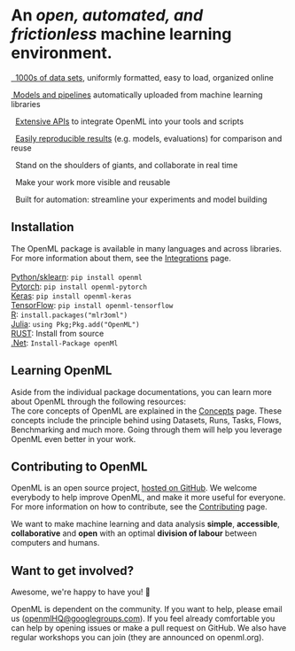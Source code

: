 <link rel="stylesheet" href="https://cdnjs.cloudflare.com/ajax/libs/font-awesome/6.2.1/css/all.min.css">

<h1>An <i>open, automated, and frictionless</i> machine learning environment.</h1>

<p><i class="fa fa-layer-group fa-fw fa-lg"></i><a href="https://www.openml.org/search?type=data" target="_blank">&nbsp; 1000s of data sets</a>, uniformly formatted, easy to load, organized online</p>
<p><i class="fa fa-rocket fa-fw fa-lg"></i> <a href="https://www.openml.org/search?type=flow" target="_blank">&nbsp;Models and pipelines</a> automatically uploaded from machine learning libraries</p>
<p><i class="fa fa-code fa-fw fa-lg"></i>&nbsp; <a href="https://www.openml.org/apis">Extensive APIs</a> to integrate OpenML into your tools and scripts</p>
<p><i class="fa fa-flask fa-fw fa-lg"></i>&nbsp; <a href="https://www.openml.org/search?type=run" target="_blank"> Easily reproducible results</a> (e.g. models, evaluations) for comparison and reuse</p>
<p><i class="fa fa-users fa-fw fa-lg"></i>&nbsp; Stand on the shoulders of giants, and collaborate in real time</p>
<p><i class="fa fa-graduation-cap fa-fw fa-lg"></i>&nbsp; Make your work more visible and reusable</p>
<p><i class="fa fa-bolt fa-fw fa-lg"></i>&nbsp; Built for automation: streamline your experiments and model building</p>

## Installation

The OpenML package is available in many languages and across libraries. For more information about them, see the [Integrations](./integrations/index.md) page.<br><br>
[Python/sklearn](https://github.com/openml/openml-python): `pip install openml`<br>
</t> [Pytorch](https://github.com/openml/openml-pytorch): `pip install openml-pytorch`<br>
</t> [Keras](https://github.com/openml/openml-keras): `pip install openml-keras` <br>
</t> [TensorFlow](https://github.com/openml/openml-tensorflow): `pip install openml-tensorflow`<br>
[R](https://github.com/openml/openml-R): `install.packages("mlr3oml")`<br>
[Julia](https://github.com/JuliaAI/OpenML.jl/tree/master): `using Pkg;Pkg.add("OpenML")`<br>
[RUST](https://github.com/mbillingr/openml-rust): Install from source<br>
[.Net](https://github.com/openml/openml-dotnet): `Install-Package openMl`

## Learning OpenML

Aside from the individual package documentations, you can learn more about OpenML through the following resources:<br>
The core concepts of OpenML are explained in the [Concepts](./concepts/index.md) page. These concepts include the principle behind using Datasets, Runs, Tasks, Flows, Benchmarking and much more. Going through them will help you leverage OpenML even better in your work.<br>

## Contributing to OpenML

OpenML is an open source project, <a href="https://github.com/openml">hosted on GitHub</a>. We welcome everybody to help improve OpenML, and make it more useful for everyone. For more information on how to contribute, see the [Contributing](./contributing/Contributing.md) page.

We want to make machine learning and data analysis **simple**, **accessible**, **collaborative** and **open** with an optimal **division of labour** between computers and humans.

## Want to get involved?

Awesome, we're happy to have you! :tada:

OpenML is dependent on the community. If you want to help, please email us (openmlHQ@googlegroups.com). If you feel already comfortable you can help by opening issues or make a pull request on GitHub. We also have regular workshops you can join (they are announced on openml.org).
